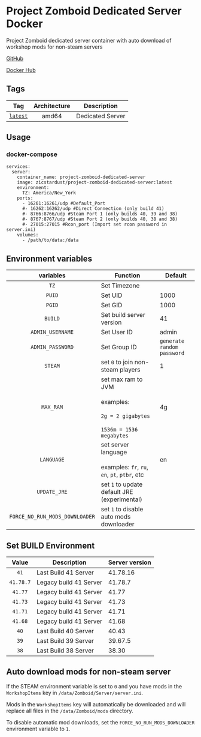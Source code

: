 # Project Zomboid Dedicated Server Docker 
Project Zomboid dedicated server container with auto download of workshop mods for non-steam servers

[GitHub](https://github.com/zicstardust/project-zomboid-docker)

[Docker Hub](https://hub.docker.com/r/zicstardust/project-zomboid-dedicated-server)

## Tags

| Tag | Architecture | Description |
| :----: | :----: |--- |
| [`latest`](https://github.com/zicstardust/project-zomboid-docker/blob/main/dockerfile) | amd64 | Dedicated Server |

## Usage
### docker-compose
```
services:
  server:
    container_name: project-zomboid-dedicated-server
    image: zicstardust/project-zomboid-dedicated-server:latest
    environment:
      TZ: America/New_York
    ports:
      - 16261:16261/udp #Default_Port
      #- 16262:16262/udp #Direct Connection (only build 41)
      #- 8766:8766/udp #Steam Port 1 (only builds 40, 39 and 38)
      #- 8767:8767/udp #Steam Port 2 (only builds 40, 38 and 38)
      #- 27015:27015 #Rcon_port (Import set rcon password in server.ini)
    volumes:
      - /path/to/data:/data
```

## Environment variables

| variables | Function | Default |
| :----: | --- | --- |
| `TZ` | Set Timezone | |
| `PUID` | Set UID | 1000 |
| `PGID` | Set GID | 1000 |
| `BUILD` | Set build server version | 41 |
| `ADMIN_USERNAME` | Set User ID | admin |
| `ADMIN_PASSWORD` | Set Group ID | `generate random password` |
| `STEAM` | set `0` to join non-steam players | 1 |
| `MAX_RAM` | set max ram to JVM<br/><br/>examples:<br/><br/>`2g = 2 gigabytes`<br/><br/>`1536m = 1536 megabytes`| 4g |
| `LANGUAGE` | set server language<br/><br/>examples: `fr`, `ru`, `en`, `pt`, `ptbr`, etc | en |
| `UPDATE_JRE` | set `1` to update default JRE (experimental)| |
| `FORCE_NO_RUN_MODS_DOWNLOADER` | set `1` to disable auto mods downloader | |

## Set BUILD Environment

| Value | Description | Server version |
| :----: | --- | --- |
| `41` | Last Build 41 Server | 41.78.16 |
| `41.78.7` | Legacy build 41 Server | 41.78.7 |
| `41.77` | Legacy build 41 Server | 41.77 |
| `41.73` | Legacy build 41 Server | 41.73 |
| `41.71` | Legacy build 41 Server | 41.71 |
| `41.68` | Legacy build 41 Server | 41.68 |
| `40` | Last Build 40 Server | 40.43 |
| `39` | Last Build 39 Server | 39.67.5 |
| `38` | Last Build 38 Server | 38.30 |


## Auto download mods for non-steam server
If the STEAM environment variable is set to `0` and you have mods in the `WorkshopItems` key in `/data/Zomboid/Server/server.ini`.

Mods in the `WorkshopItems` key will automatically be downloaded and will replace all files in the `/data/Zomboid/mods` directory.

To disable automatic mod downloads, set the `FORCE_NO_RUN_MODS_DOWNLOADER` environment variable to `1`.
